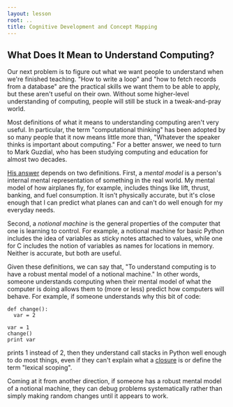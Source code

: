```yaml
---
layout: lesson
root: ..
title: Cognitive Development and Concept Mapping
---
```

## What Does It Mean to Understand Computing?

Our next problem is to figure out
what we want people to understand when we're finished teaching.
"How to write a loop" and "how to fetch records from a database"
are the practical skills we want them to be able to apply,
but these aren't useful on their own.
Without some higher-level understanding of computing,
people will still be stuck in a tweak-and-pray world.

Most definitions of what it means to understanding computing aren't very useful.
In particular,
the term "computational thinking" has been adopted by so many people that it now means little more than,
"Whatever the speaker thinks is important about computing."
For a better answer,
we need to turn to Mark Guzdial,
who has been studying computing and education for almost two decades.

[His answer](http://computinged.wordpress.com/2012/05/24/defining-what-does-it-mean-to-understand-computing/)
depends on two definitions.
First,
a *mental model* is a person's internal mental representation of something in the real world.
My mental model of how airplanes fly,
for example,
includes things like lift, thrust, banking, and fuel consumption.
It isn't physically accurate,
but it's close enough that I can predict what planes can and can't do well enough for my everyday needs.

Second,
a *notional machine* is the general properties of the computer that one is learning to control.
For example,
a notional machine for basic Python includes the idea of variables as sticky notes attached to values,
while one for C includes the notion of variables as names for locations in memory.
Neither is accurate,
but both are useful.

Given these definitions,
we can say that,
"To understand computing is to have a robust mental model of a notional machine."
In other words,
someone understands computing when their mental model of what the computer is doing
allows them to (more or less) predict how computers will behave.
For example,
if someone understands why this bit of code:

~~~
def change():
  var = 2

var = 1
change()
print var
~~~

prints 1 instead of 2,
then they understand call stacks in Python well enough to do most things,
even if they can't explain what a [closure](https://en.wikipedia.org/wiki/Closure_%28computer_programming%29) is
or define the term "lexical scoping".

Coming at it from another direction,
if someone has a robust mental model of a notional machine,
they can debug problems systematically rather than simply making random changes until it appears to work.
